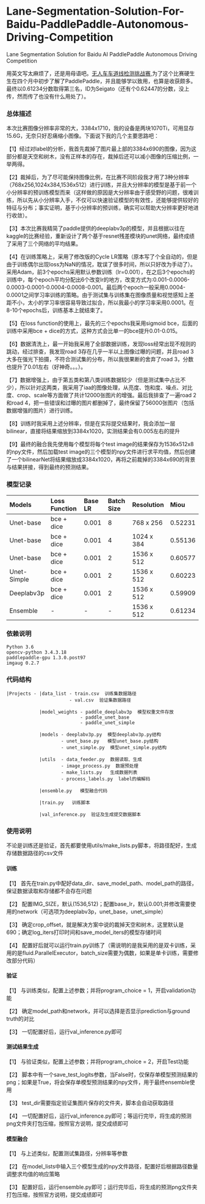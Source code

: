 # Lane-Segmentation-Solution-For-Baidu-PaddlePaddle-Autonomous-Driving-Competition
Lane Segmentation Solution for Baidu AI PaddlePaddle Autonomous Driving Competition

用英文写太麻烦了，还是用母语吧。[无人车车道线检测挑战赛](http://aistudio.baidu.com/aistudio/#/competition/detail/5),为了这个比赛硬生生在四个月中初步了解了PaddlePaddle，并且能够学以致用，也算是收获颇多。最终以0.61234分数取得第三名，ID为Seigato（还有个0.62447的分数，没上传，然而传了也没有什么用处了）。

### 总体描述
本次比赛图像分辨率非常的大，3384x1710，我的设备是两块1070Ti，可用显存15.6G，无奈只好忍痛缩小图像。下面说下我的几个主要思路吧：

【1】经过对label的分析，我首先裁掉了图片最上部的3384x690的图像，因为这部分都是天空和树木，没有正样本的存在，裁掉后还可以减小图像的压缩比例，一举两得。

【2】裁掉后，为了尽可能保持图像比例，在比赛不同阶段我才用了3种分辨率（768x256,1024x384,1536x512）进行训练，并且大分辨率的模型是基于前一个小分辨率的预训练模型而来（这样做的原因是大分辨率由于感受野的问题，很难训练，所以先从小分辨率入手，不仅可以快速验证模型的有效性，还能够提供较好的特征与分布；事实证明，基于小分辨率的预训练，确实可以帮助大分辨率更好地进行收敛）。

【3】本次比赛我精简了paddle提供的deeplabv3p的模型，并且根据以往在kaggle的比赛经验，重新设计了两个基于resnet残差模块的unet网络，最终成绩了采用了三个网络的平均结果。

【4】在训练策略上，采用了修改版的Cycle LR策略（原本写了个全自动的，但是由于训练偶尔出现loss为NaN的情况，耽误了很多时间，所以只好改为手动了）。采用Adam，前3个epochs采用默认参数训练（lr=0.001），在之后3个epochs的训练中，每个epoch平均分配出6个改变lr的地方，改变方式为:0.001-0.0006-0.0003-0.0001-0.0004-0.0008-0.001。最后两个epoch一般采用0.0004-0.0001之间学习率训练的策略。由于测试集与训练集在图像质量和视觉感知上差距不小，太小的学习率很容易导致过拟合，所以我最小的学习率采用0.0001。在8-10个epochs后，训练基本上就结束了。

【5】在loss function的使用上，最先的三个epochs我采用sigmoid bce，后面的训练中采用bce + dice的方式，这种方式会比单一的bce提升0.01-0.015。

【6】数据清洗上，最一开始我采用了全部数据训练，发现loss经常出现不规则的跳动，经过排查，我发现road 3存在几乎一半以上图像过曝的问题，并且road 3大多在强光下拍摄，不符合测试集的分布，所以我很果断的舍弃了road 3，分数也提升了0.01左右（好神奇。。。）。

【7】数据增强上，由于第五类和第八类训练数据较少（但是测试集中占比不少），所以针对这两类，我采用了iaa的图像处理，从亮度、饱和度、噪点、对比度、crop、scale等方面做了共计12000张图片的增强。最后我排查了一遍road 2和road 4，把一些错误和过曝的图片都删掉了，最终保留了56000张图片（包括数据增强的图片）进行训练。

【8】训练时我采用上述分辨率，但是在实际提交结果时，我会添加一层bilinear，直接将结果缩放到3384x1020，实测结果会有0.005左右的提升

【9】最终的融合我先使用每个模型将每个test image的结果保存为1536x512x8的npy文件，然后加载test image的三个模型的npy文件进行求平均值，然后创建了一个bilinearNet将结果缩放成3384x1020，再将之前裁掉的3384x690的背景与结果拼接，得到最终的预测结果。

### 模型记录

|Models|Loss Function|Base LR|Batch Size|Resolution|Miou|
|:---|:---|:---|:---|:---|:---|
|Unet-base|bce + dice|0.001|8|768 x 256|0.52231|
|Unet-base|bce + dice|0.001|4|1024 x 384|0.55136|
|Unet-base|bce + dice|0.001|2|1536 x 512|0.60577|
|Unet-Simple|bce + dice|0.001|2|1536 x 512|0.60223|
|Deeplabv3p|bce + dice|0.001|2|1536 x 512|0.59909|
|Ensemble|-|-|-|1536 x 512|0.61234|

### 依赖说明
    Python 3.6
    opencv-python 3.4.3.18
    paddlepaddle-gpu 1.3.0.post97
    imgaug 0.2.7

### 代码结构
    |Projects - |data_list - train.csv  训练集数据路径
                           - val.csv  验证集数据路径
                       
                |model_weights - paddle_deeplabv3p  模型权重文件存放
                               - paddle_unet_base
                               - paddle_unet_simple
                               
                |models - deeplabv3p.py  模型deeplabv3p.py结构
                        - unet_base.py   模型unet_base.py结构
                        - unet_simple.py  模型unet_simple.py结构
                        
                |utils  - data_feeder.py  数据读取、生成
                        - image_process.py  数据预处理
                        - make_lists.py   生成数据列表
                        - process_labels.py  label的编解码
                        
                |ensemble.py   模型融合代码
                
                |train.py   训练脚本
                
                |val_inference.py  验证及生成提交数据脚本
                
### 使用说明
不论是训练还是验证，首先都要使用utils/make_lists.py脚本，将路径配好，生成存储数据路径的csv文件
#### 训练
【1】 首先在train.py中配好data_dir、save_model_path、model_path的路径，保证数据读取和存储都不会存在问题

【2】 配置IMG_SIZE，默认(1536,512)；配置base_lr，默认0.001;并修改需要使用的network（可选项为deeplabv3p，unet_base，unet_simple）

【3】 确定crop_offset，就是解决方案中说的裁掉天空和树木，这里默认是690；确定log_iters打印时间和save_model_iters的模型存储时间

【4】 配置好后就可以运行train.py训练了（需说明的是我采用的是双卡训练，采用的是fluid.ParallelExecutor，batch_size需要为偶数，如果是单卡训练，需要修改部分代码）

#### 验证
【1】 与训练类似，配置上述参数；并将program_choice = 1，开启validation功能

【2】 确定model_path和network，并可以选择是否显示prediction与ground truth的对比

【3】 一切配置好后，运行val_inference.py即可

#### 测试结果生成
【1】 与验证类似，配置上述参数；并将program_choice = 2，开启Test功能

【2】 脚本中有一个save_test_logits参数，当False时，仅保存单模型预测结果的png；如果是True，将会保存单模型预测结果的npy文件，用于最终ensemble使用

【3】 test_dir需要指定验证集图片保存的文件夹，脚本会自动获取路径

【4】 一切配置好后，运行val_inference.py即可；等运行完毕，将生成的预测png文件夹打包压缩，按照官方说明，提交成绩即可

#### 模型融合
【1】 与上述类似，配置测试集路径，分辨率等参数

【2】 在model_lists中输入三个模型生成的npy文件路径，配置好后根据路径数量调整求均值的响应策略

【3】 配置好后，运行ensemble.py即可；运行完毕后，将生成的预测png文件夹打包压缩，按照官方说明，提交成绩即可
